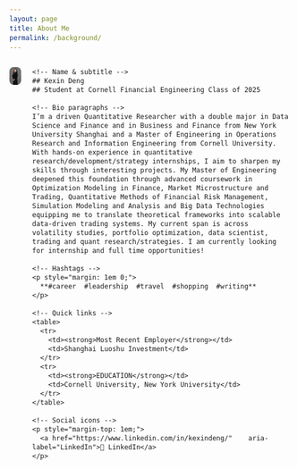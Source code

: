 ```yaml
---
layout: page
title: About Me
permalink: /background/
---
```


<div style="display: flex; align-items: flex-start; margin-bottom: 1.5em;">

  <!-- Left: profile image -->
  <img
    src="/img/Deng.Kexin.ProfilePhoto.jpg"
    alt="Kexin Deng"
    width="300"
    style="border-radius: 8px;"
  />

  <!-- Right: profile info -->
  <div style="margin-left: 20px; max-width: 600px;">

    <!-- Name & subtitle -->
    ## Kexin Deng
    ## Student at Cornell Financial Engineering Class of 2025

    <!-- Bio paragraphs -->
    I’m a driven Quantitative Researcher with a double major in Data Science and Finance and in Business and Finance from New York University Shanghai and a Master of Engineering in Operations Research and Information Engineering from Cornell University. With hands-on experience in quantitative research/development/strategy internships, I aim to sharpen my skills through interesting projects. My Master of Engineering deepened this foundation through advanced coursework in Optimization Modeling in Finance, Market Microstructure and Trading, Quantitative Methods of Financial Risk Management, Simulation Modeling and Analysis and Big Data Technologies equipping me to translate theoretical frameworks into scalable data-driven trading systems. My current span is across volatility studies, portfolio optimization, data scientist, trading and quant research/strategies. I am currently looking for internship and full time opportunities!

    <!-- Hashtags -->
    <p style="margin: 1em 0;">
      **#career  #leadership  #travel  #shopping  #writing**
    </p>

    <!-- Quick links -->
    <table>
      <tr>
        <td><strong>Most Recent Employer</strong></td>
        <td>Shanghai Luoshu Investment</td>
      </tr>
      <tr>
        <td><strong>EDUCATION</strong></td>
        <td>Cornell University, New York University</td>
      </tr>
    </table>

    <!-- Social icons -->
    <p style="margin-top: 1em;">
      <a href="https://www.linkedin.com/in/kexindeng/"    aria-label="LinkedIn">🔗 LinkedIn</a> 
    </p>

  </div>
</div>
